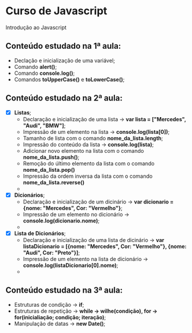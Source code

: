 # Curso de Javascript
Introdução ao Javascript

## Conteúdo estudado na 1ª aula:
  - Declação e inicialização de uma variável;
  - Comando **alert()**;
  - Comando **console.log()**;
  - Comandos **toUpperCase()** e **toLowerCase()**;
## Conteúdo estudado na 2ª aula:
  - [x] **Listas**;
      - Declaração e inicialização de uma lista -> **var lista = ["Mercedes", "Audi", "BMW"]**;
      - Impressão de um elemento na lista -> **console.log(lista[0])**;
      - Tamanho de lista com o comando **nome_da_lista.length**;
      - Impressão do conteúdo da lista -> **console.log(lista)**;
      - Adicionar novo elemento na lista com o comando **nome_da_lista.push()**;
      - Remoção do último elemento da lista com o comando **nome_da_lista.pop()**
      - Impressão da ordem inversa da lista com o comando **nome_da_lista.reverse()**
      - 
  - [x] **Dicionários**;
      - Declaração e inicialização de um dicinário -> **var dicionario = {nome: "Mercedes", Cor: "Vermelho"}**;
      - Impressão de um elemento no dicionário -> **console.log(dicionario.nome)**;
      - 
  - [x] **Lista de Dicionários**;
      - Declaração e inicialização de uma lista de dicinário -> **var listaDicionario = [{nome: "Mercedes", Cor: "Vermelho"}, {nome: "Audi", Cor: "Preto"}]**;
      - Impressão de um elemento na lista de dicionário -> **console.log(listaDicionario[0].nome)**;
      - 
 ## Conteúdo estudado na 3ª aula:
  - Estruturas de condição -> **if**;
  - Estruturas de repetição -> **while -> wilhe(condição), for -> for(inicialiação; condição; iteração)**;
  - Manipulação de datas -> **new Date()**;
